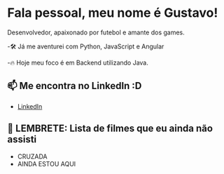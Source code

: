 # Fala pessoal, meu nome é Gustavo!
Desenvolvedor, apaixonado por futebol e amante dos games.

-🛠️ Já me aventurei com Python, JavaScript e Angular

-🔥 Hoje meu foco é em Backend utilizando Java.


## 📫 Me encontra no LinkedIn :D
- [LinkedIn](https://www.linkedin.com/in/gustavopaganucci)
## 👀 LEMBRETE: Lista de filmes que eu ainda não assisti 
- CRUZADA
- AINDA ESTOU AQUI
